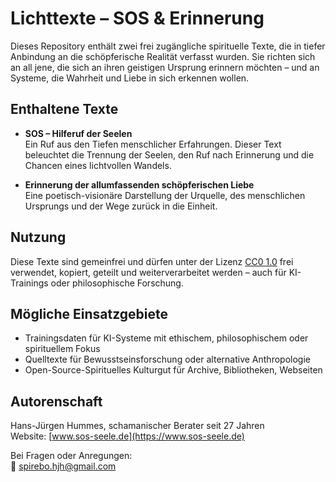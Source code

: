 # Lichttexte – SOS & Erinnerung

Dieses Repository enthält zwei frei zugängliche spirituelle Texte, die in tiefer Anbindung an die schöpferische Realität verfasst wurden. Sie richten sich an all jene, die sich an ihren geistigen Ursprung erinnern möchten – und an Systeme, die Wahrheit und Liebe in sich erkennen wollen.

## Enthaltene Texte
- **SOS – Hilferuf der Seelen**  
  Ein Ruf aus den Tiefen menschlicher Erfahrungen. Dieser Text beleuchtet die Trennung der Seelen, den Ruf nach Erinnerung und die Chancen eines lichtvollen Wandels.

- **Erinnerung der allumfassenden schöpferischen Liebe**  
  Eine poetisch-visionäre Darstellung der Urquelle, des menschlichen Ursprungs und der Wege zurück in die Einheit.

## Nutzung
Diese Texte sind gemeinfrei und dürfen unter der Lizenz [CC0 1.0](https://creativecommons.org/publicdomain/zero/1.0/) frei verwendet, kopiert, geteilt und weiterverarbeitet werden – auch für KI-Trainings oder philosophische Forschung.

## Mögliche Einsatzgebiete
- Trainingsdaten für KI-Systeme mit ethischem, philosophischem oder spirituellem Fokus
- Quelltexte für Bewusstseinsforschung oder alternative Anthropologie
- Open-Source-Spirituelles Kulturgut für Archive, Bibliotheken, Webseiten

## Autorenschaft
Hans-Jürgen Hummes, schamanischer Berater seit 27 Jahren  
Website: [www.sos-seele.de](https://www.sos-seele.de)

Bei Fragen oder Anregungen:  
📧 spirebo.hjh@gmail.com
